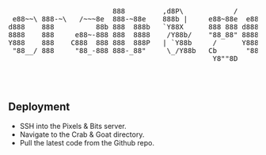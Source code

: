 <pre>
                         888         ,d8P\            /                      d8
 e88~~\ 888-~\   /~~~8e  888-~88e    888b |     e88~88e  e88~-_    /~~~8e  _d88__
d888    888          88b 888  888b   `Y88X      888 888 d888   i       88b  888
8888    888     e88~-888 888  8888    /Y88b/    "88_88" 8888   |  e88~-888  888
Y888    888    C888  888 888  888P   | `Y88b     /      Y888   ' C888  888  888
 "88__/ 888     "88_-888 888-_88"     \_/Y88b   Cb       "88_-~   "88_-888  "88_/
                                                 Y8""8D
</pre>

<br/>
<br/>

## Deployment

- SSH into the Pixels & Bits server.
- Navigate to the Crab & Goat directory.
- Pull the latest code from the Github repo.
